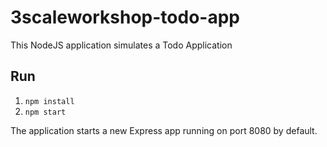 # 3scaleworkshop-todo-app

This NodeJS application simulates a Todo Application

## Run

1. `npm install`
2. `npm start`

The application starts a new Express app running on port 8080 by default.
